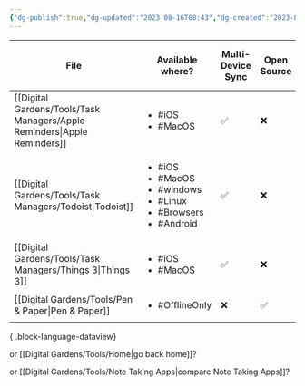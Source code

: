```yaml
---
{"dg-publish":true,"dg-updated":"2023-08-16T08:43","dg-created":"2023-08-04T10:07","title":"Task Management Apps","dg-permalink":"task-managers","dg-path":"Task Managers.md","tags":null,"permalink":"/task-managers/","dgPassFrontmatter":true,"created":"2023-08-04T10:07","updated":"2023-08-16T08:43"}
---
```


| File                                                                        | Available where?                                                                                         | Multi-Device Sync | Open Source | 2FA Available | Due & Do Dates | Attachment Support | Offline Access | API Available | Supports Plugins | Collaboration | Headquarters Location | Free Tier? | Individual Monthly (USD) | Individual Yearly (USD) | One-Time Payment Option? | One-Time Price | Discounts Available? |
| --------------------------------------------------------------------------- | -------------------------------------------------------------------------------------------------------- | ----------------- | ----------- | ------------- | -------------- | ------------------ | -------------- | ------------- | ---------------- | ------------- | --------------------- | ---------- | ------------------------ | ----------------------- | ------------------------ | -------------- | -------------------- |
| [[Digital Gardens/Tools/Task Managers/Apple Reminders\|Apple Reminders]] | <ul><li>#iOS</li><li>#MacOS</li></ul>                                                                    | ✅                 | ❌           | ✅             | ❌              | ✅                  | ✅              | ❌             | ❌                | ❌             | Silicon Valley, CA    | ✅          | \-                       | \-                      | ❌                        | \-             | ❌                    |
| [[Digital Gardens/Tools/Task Managers/Todoist\|Todoist]]                 | <ul><li>#iOS</li><li>#MacOS</li><li>#windows</li><li>#Linux</li><li>#Browsers</li><li>#Android</li></ul> | ✅                 | ❌           | ✅             | ❌              | ✅                  | ✅              | ✅             | ✅                | ✅             | Palo Alto, CA         | ✅          | 5                        | 48                      | ❌                        | \-             | ✅                    |
| [[Digital Gardens/Tools/Task Managers/Things 3\|Things 3]]               | <ul><li>#iOS</li><li>#MacOS</li></ul>                                                                    | ✅                 | ❌           | ❌             | ✅              | ❌                  | ✅              | ❌             | ❌                | ❌             | Stuttgart, Germany    | ✅          | \-                       | \-                      | ❌                        | \-             | ❌                    |
| [[Digital Gardens/Tools/Pen & Paper\|Pen & Paper]]                       | <ul><li>#OfflineOnly</li></ul>                                                                           | ❌                 | ✅           | ❌             | ❌              | ✅                  | ✅              | ❌             | ❌                | ✅             | Your Home             | ❌          | \-                       | \-                      | ❌                        | \-             | ❌                    |

{ .block-language-dataview}

or [[Digital Gardens/Tools/Home\|go back home]]?

or [[Digital Gardens/Tools/Note Taking Apps\|compare Note Taking Apps]]?